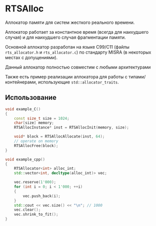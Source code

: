 # RTSAlloc
Аллокатор памяти для систем жесткого реального времени.

Аллокатор работает за константное время (всегда для наихудшего случая) и для наихудшего случая фрагментации памяти.

Основной аллокатор разработан на языке C99/C11 (файлы `rts_allocator.h` и `rts_allocator.c`) по стандарту MISRA (в некоторых местах с допущениями).

Данный аллокатор полностью совместим с любыми архитектурами

Также есть пример реализации аллокатора для работы с типами/контейнерами, использующие `std::allocator_traits`.

## Использование
```cpp
void example_C()
{
	const size_t size = 1024;
	char[size] memory;
	RTSAllocInstance* inst = RTSAllocInit(memory, size);

	void* block = RTSAllocAllocate(inst, 64);
	// operate on memory
	RTSAllocFree(block);
}

void example_cpp()
{
	RTSAllocator<int> alloc_int;
	std::vector<int, decltype(alloc_int)> vec;

	vec.reserve(1'000);
	for (int i = 0; i < 1'000; ++i)
	{
		vec.push_back(i);
	}
	std::cout << vec.size() << "\n"; // 1000
	vec.clear();
	vec.shrink_to_fit();
}
```
